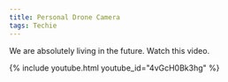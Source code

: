 ```yaml
---
title: Personal Drone Camera
tags: Techie
---
```


We are absolutely living in the future. Watch this video.

{% include youtube.html youtube_id="4vGcH0Bk3hg" %}